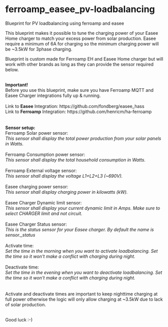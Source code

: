 # ferroamp_easee_pv-loadbalancing
Blueprint for PV loadbalancing using ferroamp and easee

This blueprint makes it possible to tune the charging power of your Easee Home charger to match your excess power from solar production.
Easee require a minimum of 6A for charging so the minimum charging power will be ~3.5kW for 3phase charging. 

Blueprint is custom made for Ferroamp EH and Easee Home charger but will work with other brands as long as they can provide the sensor required below.

<br>
<b>Important!</b><br>
Before you use this blueprint, make sure you have Ferroamp MQTT and Easee Charger integrations fully up & running. <br>
<br>
Link to <b>Easee</b> Integration: https://github.com/fondberg/easee_hass <br>
Link to <b>Ferroamp</b> Integration: https://github.com/henricm/ha-ferroamp <br>
<br>
<br>
<b>Sensor setup:</b><br>
Ferroamp Solar power sensor:<br>
<i>This sensor shall display the total power production from your solar panels in Watts.</i> <br>
<br>
Ferroamp Consumption power sensor:<br>
<i>This sensor shall display the total household consumption in Watts. </i> <br>
<br>
Ferroamp External voltage sensor:<br>
<i>This sensor shall display the voltage L1+L2+L3 (~690V). </i> <br>
<br>
Easee charging power sensor:<br>
<i>This sensor shall display charging power in kilowatts (kW). </i> <br>
<br>
Easee Charger Dynamic limit sensor:<br>
<i>This sensor shall display your current dynamic limit in Amps. Make sure to select CHARGER limit and not circuit.</i> <br>
<br>
Easee Charger Status sensor:<br>
<i>This is the status sensor for your Easee charger. By default the name is sensor.<your chargername>_status</i> <br>
<br>
Activate time:<br>
<i>Set the time in the morning when you want to activate loadbalancing. Set the time so it won't make a conflict with charging during night.</i> <br>
<br>
Deactivate time:<br>
<i>Set the time in the evening when you want to deactivate loadbalancing. Set the time so it won't make a conflict with charging during night.</i> <br>
<br>
<br>
Activate and deactivate times are important to keep nighttime charging at full power otherwise the logic will only allow charging at ~3.5kW due to lack of solar production. 
<br><br>
  
Good luck :-)
